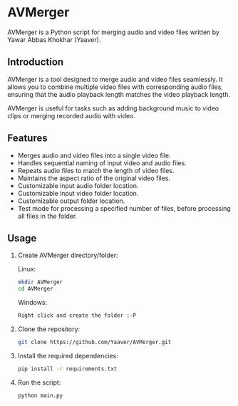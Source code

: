 # AVMerger

AVMerger is a Python script for merging audio and video files written by Yawar Abbas Khokhar (Yaaver).

## Introduction

AVMerger is a tool designed to merge audio and video files seamlessly. It allows you to combine multiple video files with corresponding audio files, ensuring that the audio playback length matches the video playback length.

AVMerger is useful for tasks such as adding background music to video clips or merging recorded audio with video.

## Features

- Merges audio and video files into a single video file.
- Handles sequential naming of input video and audio files.
- Repeats audio files to match the length of video files.
- Maintains the aspect ratio of the original video files.
- Customizable input audio folder location.
- Customizable input video folder location.
- Customizable output folder location.
- Test mode for processing a specified number of files, before processing all files in the folder.

## Usage

1. Create AVMerger directory/folder:
    
    Linux:
    ```bash
    mkdir AVMerger
    cd AVMerger
    ```
    
    Windows:
    ```bash
    Right click and create the folder :-P
    ```
2. Clone the repository:
    ```bash
    git clone https://github.com/Yaaver/AVMerger.git

3. Install the required dependencies:
    ```bash
    pip install -r requirements.txt

4. Run the script:
    ```bash
    python main.py

